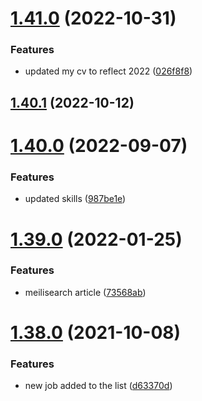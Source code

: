 # [1.41.0](https://github.com/MihaiNueleanu/blog/compare/1.40.1...1.41.0) (2022-10-31)


### Features

* updated my cv to reflect 2022 ([026f8f8](https://github.com/MihaiNueleanu/blog/commit/026f8f8f87af43bdbe92743c8aaccaacd7fcd921))



## [1.40.1](https://github.com/MihaiNueleanu/blog/compare/1.40.0...1.40.1) (2022-10-12)



# [1.40.0](https://github.com/MihaiNueleanu/blog/compare/1.39.0...1.40.0) (2022-09-07)


### Features

* updated skills ([987be1e](https://github.com/MihaiNueleanu/blog/commit/987be1e0c89cf0060ce83dab48999c372a87bee2))



# [1.39.0](https://github.com/MihaiNueleanu/blog/compare/1.38.0...1.39.0) (2022-01-25)


### Features

* meilisearch article ([73568ab](https://github.com/MihaiNueleanu/blog/commit/73568abc4b5392dec41d51c973d101b5d6b7a637))



# [1.38.0](https://github.com/MihaiNueleanu/blog/compare/1.37.0...1.38.0) (2021-10-08)


### Features

* new job added to the list ([d63370d](https://github.com/MihaiNueleanu/blog/commit/d63370d910d098b1ce754bd9d09ab0786901061b))



